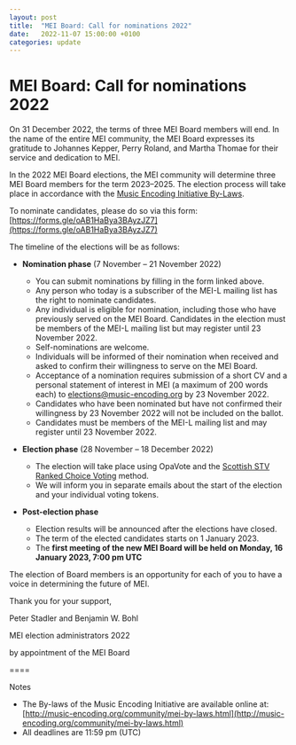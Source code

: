 ```yaml
---
layout: post
title:  "MEI Board: Call for nominations 2022"
date:   2022-11-07 15:00:00 +0100
categories: update
---
```

# MEI Board: Call for nominations 2022

On 31 December 2022, the terms of three MEI Board members will end. In the name of the entire MEI community, the MEI Board expresses its gratitude to Johannes Kepper, Perry Roland, and Martha Thomae for their service and dedication to MEI.

In the 2022 MEI Board elections, the MEI community will determine three MEI Board members for the term 2023–2025. The election process will take place in accordance with the [Music Encoding Initiative By-Laws](http://music-encoding.org/community/mei-by-laws.html).

To nominate candidates, please do so via this form:
[https://forms.gle/oAB1HaBya3BAyzJZ7](https://forms.gle/oAB1HaBya3BAyzJZ7)

The timeline of the elections will be as follows:

- **Nomination phase** (7 November – 21 November 2022)
  - You can submit nominations by filling in the form linked above.
  - Any person who today is a subscriber of the MEI-L mailing list has the right to nominate candidates.
  - Any individual is eligible for nomination, including those who have previously served on the MEI Board. Candidates in the election must be members of the MEI-L mailing list but may register until 23 November 2022.
  - Self-nominations are welcome.
  - Individuals will be informed of their nomination when received and asked to confirm their willingness to serve on the MEI Board.
  - Acceptance of a nomination requires submission of a short CV and a personal statement of interest in MEI (a maximum of 200 words each) to elections@music-encoding.org by 23 November 2022.
  - Candidates who have been nominated but have not confirmed their willingness by 23 November 2022 will not be included on the ballot.
  - Candidates must be members of the MEI-L mailing list and may register until 23 November 2022.

- **Election phase** (28 November – 18 December 2022)
  - The election will take place using OpaVote and the [Scottish STV Ranked Choice Voting](https://www.opavote.com/methods/single-transferable-vote#scottish-stv) method.
  - We will inform you in separate emails about the start of the election and your individual voting tokens.

- **Post-election phase**
  - Election results will be announced after the elections have closed.
  - The term of the elected candidates starts on 1 January 2023.
  - The **first meeting of the new MEI Board will be held on
Monday, 16 January 2023, 7:00 pm UTC**

The election of Board members is an opportunity for each of you to have a voice in determining the future of MEI.

Thank you for your support,

Peter Stadler and Benjamin W. Bohl

MEI election administrators 2022

by appointment of the MEI Board

====

Notes

* The By-laws of the Music Encoding Initiative are available online at: [http://music-encoding.org/community/mei-by-laws.html](http://music-encoding.org/community/mei-by-laws.html)
*  All deadlines are 11:59 pm (UTC)

